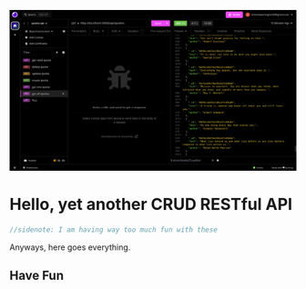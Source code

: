![Insomnia Screenshot](./demo.png)

# Hello, yet another CRUD RESTful API
```javascript
//sidenote: I am having way too much fun with these
```

Anyways, here goes everything.
## Have Fun